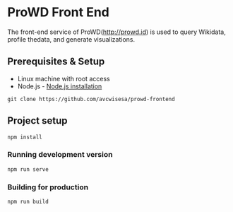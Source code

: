 # ProWD Front End
The front-end service of ProWD(http://prowd.id) is used to query Wikidata, profile thedata, and generate visualizations.


## Prerequisites & Setup

- Linux machine with root access
- Node.js - [Node.js installation](https://nodejs.org/en/)

```
git clone https://github.com/avcwisesa/prowd-frontend
```

## Project setup
```
npm install
```

### Running development version
```
npm run serve
```

### Building for production
```
npm run build
```
